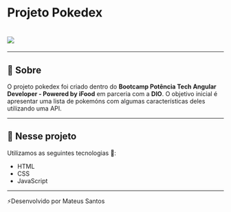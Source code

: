 # Projeto Pokedex

<h1>
    <img src="assets/img/video-pokedex.gif">
</h1>

---

## 🔖 Sobre

O projeto pokedex foi criado dentro do **Bootcamp Potência Tech Angular Developer - Powered by iFood** em parceria com a **DIO**. O objetivo inicial é apresentar uma lista de pokemóns com algumas características deles utilizando uma API.

---

## 📄 Nesse projeto 

Utilizamos as seguintes tecnologias 🚀:

- HTML
- CSS
- JavaScript

---
⚡Desenvolvido por Mateus Santos 
